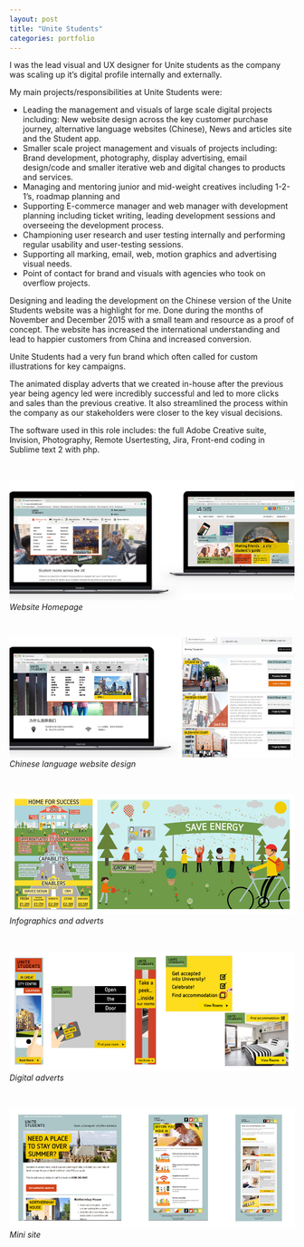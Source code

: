 ```yaml
---
layout: post
title: "Unite Students"
categories: portfolio
---
```


I was the lead visual and UX designer for Unite students as the company was scaling up it’s digital profile internally and externally.

My main projects/responsibilities at Unite Students were:

* Leading the management and visuals of large scale digital projects including: New website design across the key customer purchase journey, alternative language websites (Chinese), News and articles site and the Student app.
* Smaller scale project management and visuals of projects including: Brand development, photography, display advertising, email design/code and smaller iterative web and digital changes to products and services.
* Managing and mentoring junior and mid-weight creatives including 1-2-1’s, roadmap planning and
* Supporting E-commerce manager and web manager with development planning including ticket writing, leading development sessions and overseeing the development process.
* Championing user research and user testing internally and performing regular usability and user-testing sessions.
* Supporting all marking, email, web, motion graphics and advertising visual needs.
* Point of contact for brand and visuals with agencies who took on overflow projects.


Designing and leading the development on the Chinese version of the Unite Students website was a highlight for me. Done during the months of November and December 2015 with a small team and resource as a proof of concept. The website has increased the international understanding and lead to happier customers from China and increased conversion.

Unite Students had a very fun brand which often called for custom illustrations for key campaigns.

The animated display adverts that we created in-house after the previous year being agency led were incredibly successful and led to more clicks and sales than the previous creative. It also streamlined the process within the company as our stakeholders were closer to the key visual decisions.

The software used in this role includes: the full Adobe Creative suite, Invision, Photography, Remote Usertesting, Jira, Front-end coding in Sublime text 2 with php.


<br />

![Website Homepage](https://github.com/Erioldoesdesign/erioldoesdesign.github.io/blob/master/images/Unite-1.jpeg?raw=true "Website Homepage")
*Website Homepage*

<br />

![Chinese language website design](https://github.com/Erioldoesdesign/erioldoesdesign.github.io/blob/master/images/Unite-4.jpeg?raw=true "Chinese language website design")
*Chinese language website design*

<br />

![Infographics and adverts](https://github.com/Erioldoesdesign/erioldoesdesign.github.io/blob/master/images/Unite-5.jpeg?raw=true "Infographics and adverts")
*Infographics and adverts*

<br />

![Digital adverts](https://github.com/Erioldoesdesign/erioldoesdesign.github.io/blob/master/images/Unite-2.jpeg?raw=true "Digital adverts")
*Digital adverts*

<br />

![Mini site](https://github.com/Erioldoesdesign/erioldoesdesign.github.io/blob/master/images/Unite-3.jpeg?raw=true "Mini site")
*Mini site*

